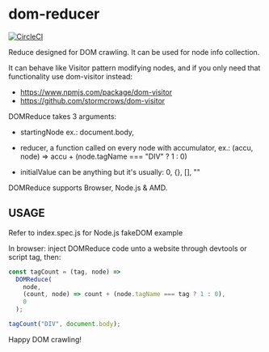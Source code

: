 # dom-reducer

[![CircleCI](https://circleci.com/gh/stormcrows/dom-reducer/tree/master.svg?style=svg)](https://circleci.com/gh/stormcrows/dom-reducer/tree/master)

Reduce designed for DOM crawling. 
It can be used for node info collection.
 
It can behave like Visitor pattern modifying nodes,
and if you only need that functionality use dom-visitor instead:

- https://www.npmjs.com/package/dom-visitor
- https://github.com/stormcrows/dom-visitor


DOMReduce takes 3 arguments:

- startingNode
    ex.: document.body,

- reducer, a function called on every node with accumulator, ex.:
    (accu, node) => accu + (node.tagName === "DIV" ? 1 : 0)

- initialValue
    can be anything but it's usually: 0, {}, [], ""



DOMReduce supports Browser, Node.js & AMD.

## USAGE

Refer to index.spec.js for Node.js fakeDOM example

In browser: inject DOMReduce code unto a website through devtools or script tag,
then:

```javascript
const tagCount = (tag, node) =>
  DOMReduce(
    node, 
    (count, node) => count + (node.tagName === tag ? 1 : 0), 
    0
  );

tagCount("DIV", document.body);
```

Happy DOM crawling!
